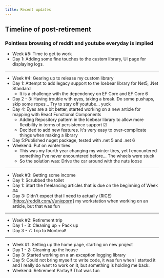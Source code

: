 ```yaml
---
title: Recent updates
---
```


## Timeline of post-retirement
### Pointless browsing of reddit and youtube everyday is implied
- Week #5: Time to get to work
- Day 1: Adding some fine touches to the custom library, UI page for displaying logs.
***
- Week #4: Gearing up to release my custom library
- Day 1: Attempt to add legacy support to the Icebear library for Net5, .Net Standard
    - It is a challenge with the dependency on EF Core and EF Core 6
- Day 2 - 3: Having trouble with eyes, taking a break. Do some pushups, skip some ropes... Try to stay off youtube... yuck
- Day 4: Eyes are a bit better, started working on a new article for mapping with React Functional Components
    - Adding Repository pattern in the Icebear library to allow more flexibility in terms of persistence support &#9745;
    - Decided to add new features. It's very easy to over-complicate things when making a library
- Day 5:Published nuget package, tested with .net 5 and .net 6
- Weekend: Put on winter tires
    - This was my fourth year changing my winter tires, yet I encountered something I've never encountered before... The wheels were stuck
    - So the solution was: Drive the car around with the nuts loose
***
- Week #3: Getting some income
- Day 1: Scrubbed the toilet
- Day 1: Start the freelancing articles that is due on the beginning of Week #4
- Day 3: Didn't expect that I need to actually (RICE)[https://reddit.com/r/unixporn] my workstation when working on an article, but that was fun
***
- Week #2: Retirement trip
- Day 1 - 3: Cleaning up + Pack up
- Day 3 - 7: Trip to Montreal!
***
- Week #1: Setting up the home page, starting on new project
- Day 1 - 2: Cleaning up the house
- Day 3: Started working on a an exception logging library
- Day 5: Could not bring myself to write code, it was fun when I started it and I really do want to work on it, but something is holding me back.
- Weekend: Retirement Partay!! That was fun

